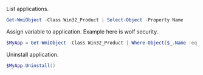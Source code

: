 List applications.
``` powershell
Get-WmiObject -Class Win32_Product | Select-Object -Property Name
```

Assign variable to application. Example here is wolf security. 
``` powershell
$MyApp = Get-WmiObject -Class Win32_Product | Where-Object{$_.Name -eq "HP Wolf Security"}
```

Uninstall application.
``` powershell
$MyApp.Uninstall()
```